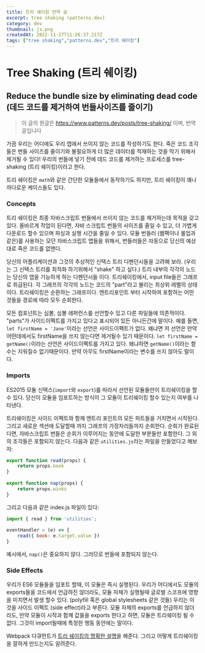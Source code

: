 ```yaml
---
title: 트리 쉐이킹 번역 글
excerpt: tree shaking (patterns.dev)
category: dev
thumbnail: js.png
createdAt: 2022-11-27T11:26:37.217Z
tags: ["tree shaking","patterns.dev","트리 쉐이킹"]
---
```

# Tree Shaking (트리 쉐이킹)

## Reduce the bundle size by eliminating dead code (데드 코드를 제거하여 번들사이즈를 줄이기)

> 이 글의 원글은 https://www.patterns.dev/posts/tree-shaking/ 이며, 번역 글입니다

가끔 우리는 어디에도 우리 앱에서 쓰이지 않는 코드를 작성하기도 한다. 죽은 코드 조각들은 번들 사이즈를 줄이기와 불필요하게 더 많은 데이터를 적재하는 것을 막기 위해서 제거될 수 있다! 우리의 번들에 넣기 전에 데드 코드를 제거하는 프로세스를 tree-shaking (트리 쉐이킹)이라고 한다.

트리 쉐이킹은 `math`와 같은 간단한 모듈들에서 동작하기도 하지만, 트리 쉐이킹이 꽤나 까다로운 케이스들도 있다.

### Concepts

트리 쉐이킹은 최종 자바스크립트 번들에서 쓰이지 않는 코드를 제거하는데 목적을 갖고 있다. 올바르게 작업이 된다면, 자바 스크립트 번들의 사이즈를 줄일 수 있고, 더 가볍게 다운로드 할수 있으며 파싱과 실행 시간을 줄일 수 있다. 모듈 번들러 (웹팩이나 롤업과 같은)를 사용하는 모던 자바스크립트 앱들을 위해서, 번들러들은 자동으로 당신의 예상대로 죽은 코드를 없앤다.

당신의 어플리케이션과 그것의 추상적인 신택스 트리 디펜던시들을 고려해 보라. (우리는 그 신택스 트리를 최적화 하기위해서 "shake" 하고 싶다.) 트리 내부의 각각의 노드는 당신의 앱을 기능하게 하는 디펜던시들 이다. 트리쉐이킹에서, input file들은 그래프로 취급된다. 각 그래프의 각각의 노드는 코드의 "part"라고 불리는 최상위 레벨의 상태이다. 트리쉐이킹은 순환하는 그래프이다. 엔트리포인트 부터 시작하여 포함하는 어떤 것들을 경로에 따라 모두 순회한다.

모든 컴포넌트는 심볼, 심볼 레퍼런스를 선언할수 있고 다른 파일들에 의존적이다. "parts"가 사이드이펙트를 가지고 있다고 표시되어 있든 아니든간에 말이다. 예를 들면, `let firstName = 'Jane'`이라는 선언은 사이드이펙트가 없다. 왜냐면 저 선언은 만약 어떤데에서도 firstName을 쓰지 않는다면 제거될수 있기 때문이다. `let firstName = getName()`이라는 선언은 사이드이펙트를 가지고 있다. 왜냐하면 `getName()`이라는 함수는 지워질수 없기때문이다. 만약 아무도 firstName이라는 변수를 쓰지 않아도 말이다.

### Imports
ES2015 모듈 신택스(`import`와 `export`)를 따라서 선언된 모듈들만이 트리쉐이킹을 할 수 있다. 당신이 모듈을 임포트하는 방식이 그 모듈이 트리쉐이킹 할수 있는지 여부를 나타낸다.

트리쉐이킹은 사이드 이펙트와 함께 엔트리 포인트의 모든 파트들을 거치면서 시작된다. 그리고 새로운 섹션에 도달할때 까지 그래프의 가장자리들까지 순회한다. 순회가 완료된다면, 자바스크립트 번들은 순회가 이루어지는 동안에 도달한 부분들만 포함한다. 그 외의 조각들은 포함되지 않는다. 다음과 같은 `utilities.js`라는 파일을 만들었다고 해보자:

```js
export function read(props) {⁣⁣
    return props.book⁣⁣
}⁣⁣
⁣⁣
export function nap(props) {⁣⁣
    return props.winks⁣⁣
}
```

그리고 다음과 같은 index.js 파일이 있다:

```js
import { read } from 'utilities';⁣⁣
⁣⁣
eventHandler = (e) => {⁣⁣
    read({ book: e.target.value })⁣⁣
}
```

예시에서, `nap()`은 중요하지 않다. 그러므로 번들에 포함되지 않는다.

### Side Effects

우리가 ES6 모듈들을 임포트 할때, 이 모듈은 즉시 실행된다. 우리가 어디에서도 모듈의 exports들을 코드에서 언급하진 않더라도, 모듈 자체가 실행될때 글로벌 스코프에 영향을 미치면서 발생 할수 있다. (polyfill 혹은 global stylesheets 같은 것들) 우리는 이것을 사이드 이펙트 (side effect)라고 부른다. 모듈 자체의 exports를 언급하지 않더라도, 만약 모듈이 시작과 함께 값들을 exports 한다고 하면, 모듈은 트리쉐이킹 될 수 없다. 그것이 import될때에 특정한 행동 동안에는 말이다.

Webpack 다큐먼트가 [트리 쉐이킹의 명확한 설명](https://webpack.js.org/guides/tree-shaking/#clarifying-tree-shaking-and-sideeffects)을 해준다. 그리고 어떻게 트리쉐이킹을 잘하게 만드는지도 알려준다.









